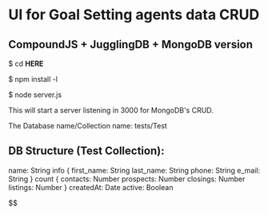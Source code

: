 # UI for Goal Setting agents data CRUD

## CompoundJS + JugglingDB + MongoDB version

$ cd __HERE__

$ npm install -l

$ node server.js

This will start a server listening in 3000 for MongoDB's CRUD.

The Database name/Collection name: tests/Test

## DB Structure (Test Collection):

name: String
info {
 first_name: String
 last_name: String
 phone: String
 e_mail: String
}
count {
 contacts: Number
 prospects: Number
 closings: Number
 listings: Number
}
createdAt: Date
active: Boolean

$$
$$
$$
